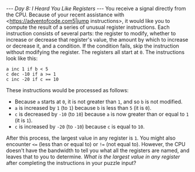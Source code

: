 *--- Day 8: I Heard You Like Registers ---*
You receive a signal directly from the CPU. Because of your recent assistance with <https://adventofcode.com5|jump instructions>, it would like you to compute the result of a series of unusual register instructions.
Each instruction consists of several parts: the register to modify, whether to increase or decrease that register's value, the amount by which to increase or decrease it, and a condition. If the condition fails, skip the instruction without modifying the register. The registers all start at `0`. The instructions look like this:
```b inc 5 if a > 1
a inc 1 if b < 5
c dec -10 if a >= 1
c inc -20 if c == 10
```
These instructions would be processed as follows:

- Because `a` starts at `0`, it is not greater than `1`, and so `b` is not modified.
- `a` is increased by `1` (to `1`) because `b` is less than `5` (it is `0`).
- `c` is decreased by `-10` (to `10`) because `a` is now greater than or equal to `1` (it is `1`).
- `c` is increased by `-20` (to `-10`) because `c` is equal to `10`.

After this process, the largest value in any register is `1`.
You might also encounter `<=` (less than or equal to) or `!=` (not equal to). However, the CPU doesn't have the bandwidth to tell you what all the registers are named, and leaves that to you to determine.
_What is the largest value in any register_ after completing the instructions in your puzzle input?

